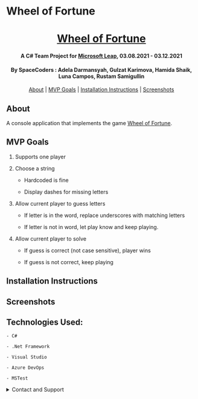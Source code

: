 ﻿# Wheel of Fortune

<div align=center>

# [Wheel of Fortune](https://v-spacecoders@dev.azure.com/v-spacecoders/WheelOfFortune/_git/WheelOfFortune)

#### A C# Team Project for [Microsoft Leap](https://www.linkedin.com/company/microsoftleap/), 03.08.2021 - 03.12.2021

#### By **SpaceCoders** : Adela Darmansyah, Gulzat Karimova, Hamida Shaik, Luna Campos, Rustam Samigullin

[About](#About) | [MVP Goals](#MVP-Goals) | [Installation Instructions](#Installation-Instructions) | [Screenshots](#Screenshots)

</div>

## About

A console application that implements the game [Wheel of Fortune](https://en.wikipedia.org/wiki/Wheel_of_Fortune_(American_game_show)).

## MVP Goals

1. Supports one player 

2. Choose a string 

    - Hardcoded is fine 

    - Display dashes for missing letters 

3. Allow current player to guess letters 

    - If letter is in the word, replace underscores with matching letters 

    - If letter is not in word, let play know and keep playing. 

4. Allow current player to solve 

    - If guess is correct (not case sensitive), player wins 

    - If guess is not correct, keep playing 


## Installation Instructions

## Screenshots

## Technologies Used:
 
    - C#

    - .Net Framework

    - Visual Studio

    - Azure DevOps

    - MSTest


<details>
	<summary>Contact and Support</summary>
	<p>Need help or have any questions, contact SpaceCoders Team</p>
		* Adela Darmansyah 
		* Gulzat Karimova 
		* Hamida Shaik
		* Luna Campos
		* Rustam Samigullin
	</summary>
</details>
